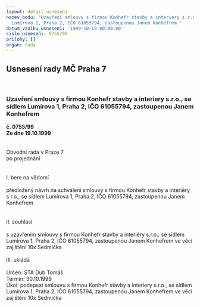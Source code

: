 ```yaml
---
layout: detail_usneseni
nazev_bodu: 'Uzavření smlouvy s firmou Konhefr stavby a interiery s.r.o., se sídlem
  Lumírova 1, Praha 2, IČO 61055794, zastoupenou Janem Konhefrem '
datum_vzniku_usneseni: '1999-10-19 00:00:00'
cislo_usneseni: 0755/99
prilohy: []
organ: rada
---
```

<div id="ucUsn_pList" class="usn">
	<span><h2>Usnesení rady MČ Praha 7 </h2>
<br></span><div class="standBody">
<span><h3>Uzavření smlouvy s firmou Konhefr stavby a interiery s.r.o., se sídlem Lumírova 1, Praha 2, IČO 61055794, zastoupenou Janem Konhefrem </h3></span><div class="center">
		<strong>č. 0755/99</strong><br>
	</div>
<div class="center">
		<strong>Ze dne 19.10.1999</strong><br><br>
	</div>
<br>Obvodní rada v Praze 7<br>po projednání<br><br><br>I.	bere na vědomí<br><br> předložený návrh na schválení smlouvy s firmou Konhefr stavby a interiéry s.r.o., se sídlem Lumírova 1, Praha 2, IČO 61055794, zastoupenou Janem Konhefrem <br><br><br>II.	souhlasí <br><br>s uzavřením smlouvy s firmou Konhefr stavby a interiéry s.r.o., se sídlem Lumírova 1, Praha 2, IČO 61055794, zastoupenou Janem Konhefrem ve věci zajištění 10x Sedmička<br><br>III.	ukládá <br><br> Určen:	     	STA Dub Tomáš<br>Termín: 30.10.1999<br>Úkol:	podepsat smlouvu s firmou Konhefr stavby a interiery s.r.o., se sídlem Lumírova 1, Praha 2, IČO 61055794, zastoupenou Janem Konhefrem ve věci zajištění 10x Sedmička <br>
</div>
</div>